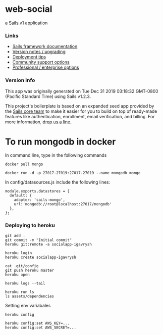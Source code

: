 # web-social

a [Sails v1](https://sailsjs.com) application


### Links

+ [Sails framework documentation](https://sailsjs.com/get-started)
+ [Version notes / upgrading](https://sailsjs.com/documentation/upgrading)
+ [Deployment tips](https://sailsjs.com/documentation/concepts/deployment)
+ [Community support options](https://sailsjs.com/support)
+ [Professional / enterprise options](https://sailsjs.com/enterprise)


### Version info

This app was originally generated on Tue Dec 31 2019 03:18:32 GMT-0800 (Pacific Standard Time) using Sails v1.2.3.

<!-- Internally, Sails used [`sails-generate@1.16.13`](https://github.com/balderdashy/sails-generate/tree/v1.16.13/lib/core-generators/new). -->


This project's boilerplate is based on an expanded seed app provided by the [Sails core team](https://sailsjs.com/about) to make it easier for you to build on top of ready-made features like authentication, enrollment, email verification, and billing.  For more information, [drop us a line](https://sailsjs.com/support).


# To run mongodb in docker

In command line, type in the following commands
```
docker pull mongo

docker run -d -p 27017-27019:27017-27019 --name mongodb mongo
```

In config/datasources.js include the following lines:
```
module.exports.datastores = {
  default: {
    adapter: 'sails-mongo',
    url:'mongodb://root@localhost:27017/mongodb'
  },
};
```


<!--
Note:  Generators are usually run using the globally-installed `sails` CLI (command-line interface).  This CLI version is _environment-specific_ rather than app-specific, thus over time, as a project's dependencies are upgraded or the project is worked on by different developers on different computers using different versions of Node.js, the Sails dependency in its package.json file may differ from the globally-installed Sails CLI release it was originally generated with.  (Be sure to always check out the relevant [upgrading guides](https://sailsjs.com/upgrading) before upgrading the version of Sails used by your app.  If you're stuck, [get help here](https://sailsjs.com/support).)
-->

### Deploying to heroku

```
git add .
git commit -m "Initial commit"
heroku git:remote -a socialapp-igavrysh

heroku login
heroku create socialapp-igavrysh

cat .git/config
git push heroku master
heroku open

heroku logs --tail

heroku run ls
ls assets/dependencies
```

Setting env variabales

```
heroku config

heroku config:set AWS_KEY=...
heroku config:set AWS_SECRET=...
```